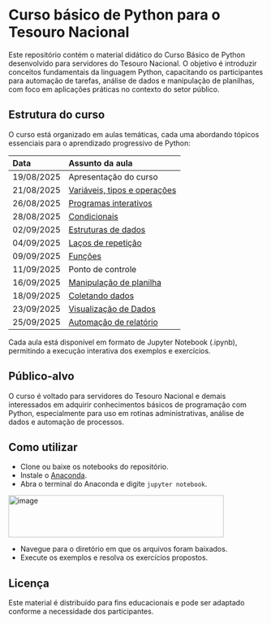 # Curso básico de Python para o Tesouro Nacional

Este repositório contém o material didático do Curso Básico de Python desenvolvido para servidores do Tesouro Nacional. O objetivo é introduzir conceitos fundamentais da linguagem Python, capacitando os participantes para automação de tarefas, análise de dados e manipulação de planilhas, com foco em aplicações práticas no contexto do setor público.

## Estrutura do curso

O curso está organizado em aulas temáticas, cada uma abordando tópicos essenciais para o aprendizado progressivo de Python:

| Data | Assunto da aula | 
| :--- | :--- | 
| 19/08/2025 | Apresentação do curso | 
| 21/08/2025 | [Variáveis, tipos e operações](https://github.com/tesouro/curso_basico_python/blob/main/Aula%200%20-%20Vari%C3%A1veis%2C%20Tipos%20e%20Opera%C3%A7%C3%B5es.ipynb) | 
| 26/08/2025 | [Programas interativos](https://github.com/tesouro/curso_basico_python/blob/main/Aula%201%20-%20Programas%20interativos.ipynb) | 
| 28/08/2025 | [Condicionais](https://github.com/tesouro/curso_basico_python/blob/main/Aula%202%20-%20Condicionais.ipynb) |
| 02/09/2025 | [Estruturas de dados](https://github.com/tesouro/curso_basico_python/blob/main/Aula%203%20-%20Estruturas%20de%20dados.ipynb) | 
| 04/09/2025 | [Laços de repetição](https://github.com/tesouro/curso_basico_python/blob/main/Aula%204%20-%20La%C3%A7os%20de%20repeti%C3%A7%C3%A3o.ipynb) | 
| 09/09/2025 | [Funções](https://github.com/tesouro/curso_basico_python/blob/main/Aula%205%20-%20Fun%C3%A7%C3%B5es.ipynb) | 
| 11/09/2025 | Ponto de controle | 
| 16/09/2025 | [Manipulação de planilha](https://github.com/tesouro/curso_basico_python/blob/main/Aula%206%20-%20Manipula%C3%A7%C3%A3o%20de%20planilhas.ipynb) |
| 18/09/2025 | [Coletando dados](https://github.com/tesouro/curso_basico_python/blob/main/Aula%207%20-%20Coletando%20dados.ipynb) | 
| 23/09/2025 | [Visualização de Dados](https://github.com/tesouro/curso_basico_python/blob/main/Aula%208%20-%20Visualiza%C3%A7%C3%A3o%20de%20Dados.ipynb) | 
| 25/09/2025 | [Automação de relatório](https://github.com/tesouro/curso_basico_python/blob/main/Aula%209%20-%20Automa%C3%A7%C3%A3o%20de%20relat%C3%B3rios.ipynb) | 

Cada aula está disponível em formato de Jupyter Notebook (.ipynb), permitindo a execução interativa dos exemplos e exercícios.

## Público-alvo

O curso é voltado para servidores do Tesouro Nacional e demais interessados em adquirir conhecimentos básicos de programação com Python, especialmente para uso em rotinas administrativas, análise de dados e automação de processos.

## Como utilizar

- Clone ou baixe os notebooks do repositório.
- Instale o [Anaconda](https://www.anaconda.com/download).
- Abra o terminal do Anaconda e digite `jupyter notebook`.

<img width="424" height="83" alt="image" src="https://github.com/user-attachments/assets/4018b86d-57d6-4d49-9710-d1d83dbbfa3f" />

- Navegue para o diretório em que os arquivos foram baixados.
- Execute os exemplos e resolva os exercícios propostos.

## Licença

Este material é distribuído para fins educacionais e pode ser adaptado conforme a necessidade dos participantes.


